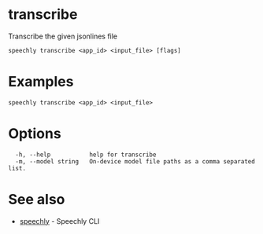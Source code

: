 # transcribe

Transcribe the given jsonlines file

```
speechly transcribe <app_id> <input_file> [flags]
```

# Examples

```
speechly transcribe <app_id> <input_file>
```

# Options

```
  -h, --help           help for transcribe
  -m, --model string   On-device model file paths as a comma separated list.
```

# See also

* [speechly](README.md)	 - Speechly CLI

